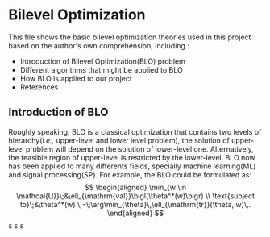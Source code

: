 # Bilevel Optimization

This file shows the basic bilevel optimization theories used in this project based on the author's own comprehension, including :
- Introduction of Bilevel Optimization(BLO) problem
- Different algorithms that might be applied to BLO
- How BLO is applied to our project
- References


## Introduction of BLO
Roughly speaking, BLO is a classical optimization that contains two levels of hierarchy(_i.e.,_ upper-level and lower level problem), the solution of upper-level problem will depend on the solution of lower-level one. Alternatively, the feasible region of upper-level is restricted by the lower-level.
BLO now has been applied to many differents fields, specially machine learning(ML) and signal processing(SP). For example, the BLO could be formulated as:
$$
\begin{aligned}
\min_{w \in \mathcal{U}}\;&\ell_{\mathrm{val}}\bigl(\theta^*(w)\bigr) \\
\text{subject to}\;&\theta^*(w) \;=\;\arg\min_{\theta}\,\ell_{\mathrm{tr}}(\theta, w)\,.
\end{aligned}
$$
s s s





